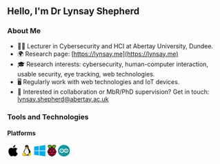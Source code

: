## Hello, I'm Dr Lynsay Shepherd

### About Me
* 👩‍💻 Lecturer in Cybersecurity and HCI at Abertay University, Dundee.
* 🌍 Research page: [https://lynsay.me](https://lynsay.me)
* 🎓 Research interests: cybersecurity, human-computer interaction, usable security, eye tracking, web technologies.
* 🖥 Regularly work with web technologies and IoT devices.
* 📝 Interested in collaboration or MbR/PhD supervision?  Get in touch: [lynsay.shepherd@abertay.ac.uk](mailto:lynsay.shepherd@abertay.ac.uk)


### Tools and Technologies

#### Platforms
<img src="https://raw.githubusercontent.com/Lynsay/Lynsay/master/assets/platforms/apple.svg" alt="Apple Logo" height="27"/> <img src="https://raw.githubusercontent.com/Lynsay/Lynsay/master/assets/platforms/linux.svg" alt="Linux Logo" height="27"/> <img src="https://raw.githubusercontent.com/Lynsay/Lynsay/master/assets/platforms/windows.svg" alt="Windows Logo" height="27"/> <img src="https://raw.githubusercontent.com/Lynsay/Lynsay/master/assets/platforms/raspberrypi.svg" alt="Raspberry Pi Logo" height="27"/> <img src="https://raw.githubusercontent.com/Lynsay/Lynsay/master/assets/platforms/arduino.svg" alt="Arduino Logo" height="27"/>

<!--
**Lynsay/Lynsay** is a ✨ _special_ ✨ repository because its `README.md` (this file) appears on your GitHub profile.

Here are some ideas to get you started:

- 🔭 I’m currently working on ...
- 🌱 I’m currently learning ...
- 👯 I’m looking to collaborate on ...
- 🤔 I’m looking for help with ...
- 💬 Ask me about ...
- 📫 How to reach me: ...
- 😄 Pronouns: ...
- ⚡ Fun fact: ...
-->

